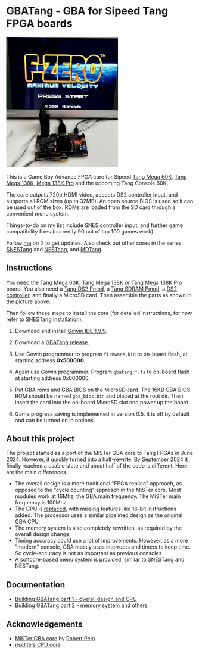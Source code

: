 
# GBATang - GBA for Sipeed Tang FPGA boards

<img src='doc/gbatang0.1.jpg' width=300 />

This is a Game Boy Advance FPGA core for Sipeed [Tang Mega 60K](https://wiki.sipeed.com/hardware/en/tang/tang-mega-60k/mega-60k.html), [Tang Mega 138K](https://wiki.sipeed.com/hardware/en/tang/tang-mega-138k/mega-138k.html), [Mega 138K Pro](https://wiki.sipeed.com/hardware/en/tang/tang-mega-138k/mega-138k-pro.html) and the upcoming Tang Console 60K. 

The core outputs 720p HDMI video, accepts DS2 controller input, and supports all ROM sizes (up to 32MB). An open source BIOS is used so it can be used out of the box. ROMs are loaded from the SD card through a convenient menu system.  

Things-to-do on my list include SNES controller input, and further game compatibility fixes (currently 90 out of top 100 games work).

Follow [me](https://x.com/nand2mario) on X to get updates. Also check out other cores in the series: [SNESTang](https://github.com/nand2mario/snestang) and [NESTang](https://github.com/nand2mario/nestang), and [MDTang](https://github.com/nand2mario/mdtang).

## Instructions

You need the Tang Mega 60K, Tang Mega 138K or Tang Mega 138K Pro board. You also need a [Tang DS2 Pmod](https://wiki.sipeed.com/hardware/en/tang/tang-PMOD/FPGA_PMOD.html), a [Tang SDRAM Pmod](https://wiki.sipeed.com/hardware/en/tang/tang-PMOD/FPGA_PMOD.html), a [DS2 controller](https://en.wikipedia.org/wiki/DualShock), and finally a MicroSD card. Then assemble the parts as shown in the picture above.

Then follow these steps to install the core (for detailed instructions, for now refer to [SNESTang installation](https://github.com/nand2mario/snestang/blob/main/doc/installation.md)),

1. Download and install [Gowin IDE 1.9.9](https://cdn.gowinsemi.com.cn/Gowin_V1.9.9_x64_win.zip).

2. Download a [GBATang release](https://github.com/nand2mario/gbatang/releases).

3. Use Gowin programmer to program `firmware.bin` to on-board flash, at starting address **0x500000**.

4. Again use Gowin programmer. Program `gbatang_*.fs` to on-board flash at starting address 0x000000.

5. Put GBA roms and GBA BIOS on the MicroSD card. The 16KB GBA BIOS ROM should be named `gba_bios.bin` and placed at the root dir. Then insert the card into the on-board MicroSD slot and power up the board.

6. Game progress saving is implemented in version 0.5. It is off by default and can be turned on in options.

## About this project

The project started as a port of the MiSTer GBA core to Tang FPGAs in June 2024. However, it quickly turned into a half-rewrite. By September 2024 it finally reached a usable state and about half of the code is different. Here are the main differences.

* The overall design is a more traditional "FPGA replica" approach, as opposed to the "cycle counting" approach in the MiSTer core. Most modules work at 16Mhz, the GBA main frequency. The MiSTer main frequency is 100Mhz. 
* The CPU is [replaced](https://github.com/risclite/ARM9-compatible-soft-CPU-core), with missing features like 16-bit instructions added. The processor uses a similar pipelined design as the original GBA CPU.
* The memory system is also completely rewritten, as required by the overall design change.
* Timing accuracy could use a lot of improvements. However, as a more "modern" console, GBA mostly uses interrupts and timers to keep time. So cycle-accuracy is not as important as previous consoles.
* A softcore-based menu system is provided, similar to SNESTang and NESTang.

## Documentation

* [Building GBATang part 1 - overall design and CPU](https://nand2mario.github.io/posts/2024/gbatang_part_1/)
* [Building GBATang part 2 - memory system and others](https://nand2mario.github.io/posts/2024/gbatang_part_2/)

## Acknowledgements
* [MiSTer GBA core](https://github.com/MiSTer-devel/GBA_MiSTer) by [Robert Peip](https://github.com/RobertPeip)
* [risclite's CPU core](https://github.com/risclite/ARM9-compatible-soft-CPU-core)


